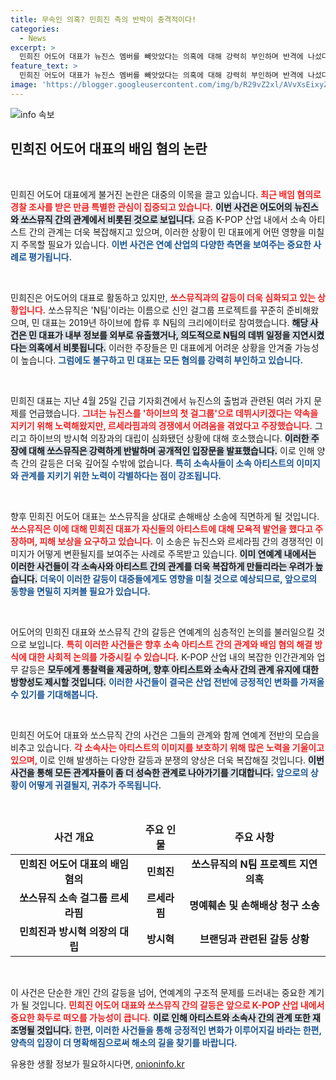 ```yaml
---
title: 무속인 의혹? 민희진 측의 반박이 충격적이다!
categories:
  - News
excerpt: >
  민희진 어도어 대표가 뉴진스 멤버를 빼앗았다는 의혹에 대해 강력히 부인하며 반격에 나섰다. 쏘스뮤직과의 갈등은 깊어지고, 소송전이 예고되어 긴장감이 고조되고 있다. 이 치열한 K-POP 경쟁 속에서 과연 진실은 무엇일까? 클릭하여 더 알아보세요!
feature_text: >
  민희진 어도어 대표가 뉴진스 멤버를 빼앗았다는 의혹에 대해 강력히 부인하며 반격에 나섰다. 쏘스뮤직과의 갈등은 깊어지고, 소송전이 예고되어 긴장감이 고조되고 있다. 이 치열한 K-POP 경쟁 속에서 과연 진실은 무엇일까? 클릭하여 더 알아보세요!
image: 'https://blogger.googleusercontent.com/img/b/R29vZ2xl/AVvXsEixyZcFfHzMRdzZMjFBmAUKJYCLCGyLL1o632UiGVXcaFdKo_bkvkuCioo0uUKlGfBVcT3P84aROyZIXSBEx3Aw5nCQ3pTgDom1WDC4m8eifvWiAmWEEVb4x6G_l8C0QH225ldMjyaFvpxGEBGNO37VmDTDMHGhJPq73UglMfDca1-0aw/s1600/blogspot.png'
---
```


<p><img src="https://blogger.googleusercontent.com/img/b/R29vZ2xl/AVvXsEixyZcFfHzMRdzZMjFBmAUKJYCLCGyLL1o632UiGVXcaFdKo_bkvkuCioo0uUKlGfBVcT3P84aROyZIXSBEx3Aw5nCQ3pTgDom1WDC4m8eifvWiAmWEEVb4x6G_l8C0QH225ldMjyaFvpxGEBGNO37VmDTDMHGhJPq73UglMfDca1-0aw/s1600/blogspot.png" alt="info 속보" /></p>

<h2 data-ke-size="size26">민희진 어도어 대표의 배임 혐의 논란</h2>

<p data-ke-size="size16">&nbsp;</p>

<p>민희진 어도어 대표에게 불거진 논란은 대중의 이목을 끌고 있습니다. <b><span style="color: #ee2323;">최근 배임 혐의로 경찰 조사를 받은 만큼 특별한 관심이 집중되고 있습니다.</span></b> <b><span style="background-color: #21538527;">이번 사건은 어도어의 뉴진스와 쏘스뮤직 간의 관계에서 비롯된 것으로 보입니다.</span></b> 요즘 K-POP 산업 내에서 소속 아티스트 간의 관계는 더욱 복잡해지고 있으며, 이러한 상황이 민 대표에게 어떤 영향을 미칠지 주목할 필요가 있습니다. <b><span style="color: #1a5490;">이번 사건은 연예 산업의 다양한 측면을 보여주는 중요한 사례로 평가됩니다.</span></b></p>

<p data-ke-size="size16">&nbsp;</p>

<p>민희진은 어도어의 대표로 활동하고 있지만, <b><span style="color: #ee2323;">쏘스뮤직과의 갈등이 더욱 심화되고 있는 상황입니다.</span></b> 쏘스뮤직은 'N팀'이라는 이름으로 신인 걸그룹 프로젝트를 꾸준히 준비해왔으며, 민 대표는 2019년 하이브에 합류 후 N팀의 크리에이터로 참여했습니다. <b><span style="background-color: #21538527;">해당 사건은 민 대표가 내부 정보를 외부로 유출했거나, 의도적으로 N팀의 데뷔 일정을 지연시켰다는 의혹에서 비롯됩니다.</span></b> 이러한 주장들은 민 대표에게 어려운 상황을 안겨줄 가능성이 높습니다. <b><span style="color: #1a5490;">그럼에도 불구하고 민 대표는 모든 혐의를 강력히 부인하고 있습니다.</span></b></p>

<p data-ke-size="size16">&nbsp;</p>

<p>민희진 대표는 지난 4월 25일 긴급 기자회견에서 뉴진스의 출범과 관련된 여러 가지 문제를 언급했습니다. <b><span style="color: #ee2323;">그녀는 뉴진스를 '하이브의 첫 걸그룹'으로 데뷔시키겠다는 약속을 지키기 위해 노력해왔지만, 르세라핌과의 경쟁에서 어려움을 겪었다고 주장했습니다.</span></b> 그리고 하이브의 방시혁 의장과의 대립이 심화됐던 상황에 대해 호소했습니다. <b><span style="background-color: #21538527;">이러한 주장에 대해 쏘스뮤직은 강력하게 반발하며 공개적인 입장문을 발표했습니다.</span></b> 이로 인해 양측 간의 갈등은 더욱 깊어질 수밖에 없습니다. <b><span style="color: #1a5490;">특히 소속사들이 소속 아티스트의 이미지와 관계를 지키기 위한 노력이 각별하다는 점이 강조됩니다.</span></b></p>

<p data-ke-size="size16">&nbsp;</p>

<p>향후 민희진 어도어 대표는 쏘스뮤직을 상대로 손해배상 소송에 직면하게 될 것입니다. <b><span style="color: #ee2323;">쏘스뮤직은 이에 대해 민희진 대표가 자신들의 아티스트에 대해 모욕적 발언을 했다고 주장하며, 피해 보상을 요구하고 있습니다.</span></b> 이 소송은 뉴진스와 르세라핌 간의 경쟁적인 이미지가 어떻게 변환될지를 보여주는 사례로 주목받고 있습니다. <b><span style="background-color: #21538527;">이미 연예계 내에서는 이러한 사건들이 각 소속사와 아티스트 간의 관계를 더욱 복잡하게 만들리라는 우려가 높습니다.</span></b> <b><span style="color: #1a5490;">더욱이 이러한 갈등이 대중들에게도 영향을 미칠 것으로 예상되므로, 앞으로의 동향을 면밀히 지켜볼 필요가 있습니다.</span></b></p>

<p data-ke-size="size16">&nbsp;</p>

<p>어도어의 민희진 대표와 쏘스뮤직 간의 갈등은 연예계의 심층적인 논의를 불러일으킬 것으로 보입니다. <b><span style="color: #ee2323;">특히 이러한 사건들은 향후 소속 아티스트 간의 관계와 배임 혐의 해결 방식에 대한 사회적 논의를 가중시킬 수 있습니다.</span></b> K-POP 산업 내의 복잡한 인간관계와 업무 갈등은 <b><span style="background-color: #21538527;">모두에게 통찰력을 제공하며, 향후 아티스트와 소속사 간의 관계 유지에 대한 방향성도 제시할 것입니다.</span></b> <b><span style="color: #1a5490;">이러한 사건들이 결국은 산업 전반에 긍정적인 변화를 가져올 수 있기를 기대해봅니다.</span></b></p>

<p data-ke-size="size16">&nbsp;</p>

<p>민희진 어도어 대표와 쏘스뮤직 간의 사건은 그들의 관계와 함께 연예계 전반의 모습을 비추고 있습니다. <b><span style="color: #ee2323;">각 소속사는 아티스트의 이미지를 보호하기 위해 많은 노력을 기울이고 있으며, </span></b> 이로 인해 발생하는 다양한 갈등과 분쟁의 양상은 더욱 복잡해질 것입니다. <b><span style="background-color: #21538527;">이번 사건을 통해 모든 관계자들이 좀 더 성숙한 관계로 나아가기를 기대합니다.</span></b> <b><span style="color: #1a5490;">앞으로의 상황이 어떻게 귀결될지, 귀추가 주목됩니다.</span></b></p>

<p data-ke-size="size16">&nbsp;</p>

<table>
<thead>
<tr>
<td style="text-align: center; height: 17px;"><b>사건 개요</b></td>
<td style="text-align: center; height: 17px;"><b>주요 인물</b></td>
<td style="text-align: center; height: 17px;"><b>주요 사항</b></td>
</tr>
</thead>
<tbody>
<tr>
<td style="text-align: center; height: 17px;"><b>민희진 어도어 대표의 배임 혐의</b></td>
<td style="text-align: center; height: 17px;"><b>민희진</b></td>
<td style="text-align: center; height: 17px;"><b>쏘스뮤직의 N팀 프로젝트 지연 의혹</b></td>
</tr>
<tr>
<td style="text-align: center; height: 17px;"><b>쏘스뮤직 소속 걸그룹 르세라핌</b></td>
<td style="text-align: center; height: 17px;"><b>르세라핌</b></td>
<td style="text-align: center; height: 17px;"><b>명예훼손 및 손해배상 청구 소송</b></td>
</tr>
<tr>
<td style="text-align: center; height: 17px;"><b>민희진과 방시혁 의장의 대립</b></td>
<td style="text-align: center; height: 17px;"><b>방시혁</b></td>
<td style="text-align: center; height: 17px;"><b>브랜딩과 관련된 갈등 상황</b></td>
</tr>
</tbody>
</table>

<p data-ke-size="size16">&nbsp;</p>

<p>이 사건은 단순한 개인 간의 갈등을 넘어, 연예계의 구조적 문제를 드러내는 중요한 계기가 될 것입니다. <b><span style="color: #ee2323;">민희진 어도어 대표와 쏘스뮤직 간의 갈등은 앞으로 K-POP 산업 내에서 중요한 화두로 떠오를 가능성이 큽니다.</span></b> <b><span style="background-color: #21538527;">이로 인해 아티스트와 소속사 간의 관계 또한 재조명될 것입니다.</span></b> <b><span style="color: #1a5490;">한편, 이러한 사건들을 통해 긍정적인 변화가 이루어지길 바라는 한편, 양측의 입장이 더 명확해짐으로써 해소의 길을 찾기를 바랍니다.</span></b></p>
유용한 생활 정보가 필요하시다면, <a href="https://onioninfo.kr" rel="dofollow">onioninfo.kr</a>


